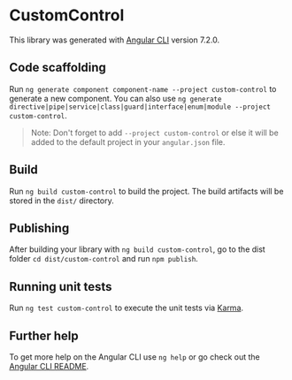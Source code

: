 # CustomControl

This library was generated with [Angular CLI](https://github.com/angular/angular-cli) version 7.2.0.

## Code scaffolding

Run `ng generate component component-name --project custom-control` to generate a new component. You can also use `ng generate directive|pipe|service|class|guard|interface|enum|module --project custom-control`.
> Note: Don't forget to add `--project custom-control` or else it will be added to the default project in your `angular.json` file. 

## Build

Run `ng build custom-control` to build the project. The build artifacts will be stored in the `dist/` directory.

## Publishing

After building your library with `ng build custom-control`, go to the dist folder `cd dist/custom-control` and run `npm publish`.

## Running unit tests

Run `ng test custom-control` to execute the unit tests via [Karma](https://karma-runner.github.io).

## Further help

To get more help on the Angular CLI use `ng help` or go check out the [Angular CLI README](https://github.com/angular/angular-cli/blob/master/README.md).

